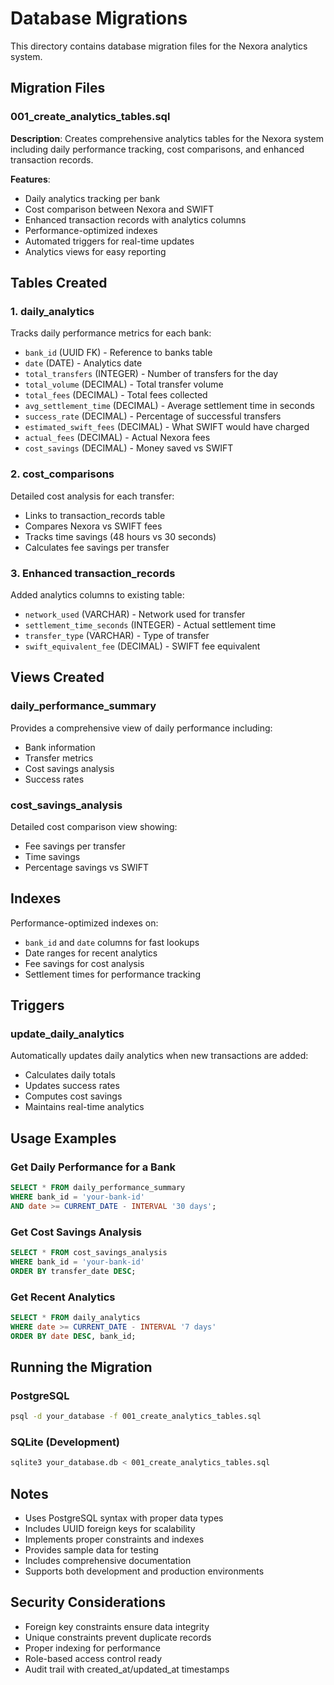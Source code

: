 # Database Migrations

This directory contains database migration files for the Nexora analytics system.

## Migration Files

### 001_create_analytics_tables.sql

**Description**: Creates comprehensive analytics tables for the Nexora system including daily performance tracking, cost comparisons, and enhanced transaction records.

**Features**:
- Daily analytics tracking per bank
- Cost comparison between Nexora and SWIFT
- Enhanced transaction records with analytics columns
- Performance-optimized indexes
- Automated triggers for real-time updates
- Analytics views for easy reporting

## Tables Created

### 1. daily_analytics
Tracks daily performance metrics for each bank:
- `bank_id` (UUID FK) - Reference to banks table
- `date` (DATE) - Analytics date
- `total_transfers` (INTEGER) - Number of transfers for the day
- `total_volume` (DECIMAL) - Total transfer volume
- `total_fees` (DECIMAL) - Total fees collected
- `avg_settlement_time` (DECIMAL) - Average settlement time in seconds
- `success_rate` (DECIMAL) - Percentage of successful transfers
- `estimated_swift_fees` (DECIMAL) - What SWIFT would have charged
- `actual_fees` (DECIMAL) - Actual Nexora fees
- `cost_savings` (DECIMAL) - Money saved vs SWIFT

### 2. cost_comparisons
Detailed cost analysis for each transfer:
- Links to transaction_records table
- Compares Nexora vs SWIFT fees
- Tracks time savings (48 hours vs 30 seconds)
- Calculates fee savings per transfer

### 3. Enhanced transaction_records
Added analytics columns to existing table:
- `network_used` (VARCHAR) - Network used for transfer
- `settlement_time_seconds` (INTEGER) - Actual settlement time
- `transfer_type` (VARCHAR) - Type of transfer
- `swift_equivalent_fee` (DECIMAL) - SWIFT fee equivalent

## Views Created

### daily_performance_summary
Provides a comprehensive view of daily performance including:
- Bank information
- Transfer metrics
- Cost savings analysis
- Success rates

### cost_savings_analysis
Detailed cost comparison view showing:
- Fee savings per transfer
- Time savings
- Percentage savings vs SWIFT

## Indexes

Performance-optimized indexes on:
- `bank_id` and `date` columns for fast lookups
- Date ranges for recent analytics
- Fee savings for cost analysis
- Settlement times for performance tracking

## Triggers

### update_daily_analytics
Automatically updates daily analytics when new transactions are added:
- Calculates daily totals
- Updates success rates
- Computes cost savings
- Maintains real-time analytics

## Usage Examples

### Get Daily Performance for a Bank
```sql
SELECT * FROM daily_performance_summary 
WHERE bank_id = 'your-bank-id' 
AND date >= CURRENT_DATE - INTERVAL '30 days';
```

### Get Cost Savings Analysis
```sql
SELECT * FROM cost_savings_analysis 
WHERE bank_id = 'your-bank-id' 
ORDER BY transfer_date DESC;
```

### Get Recent Analytics
```sql
SELECT * FROM daily_analytics 
WHERE date >= CURRENT_DATE - INTERVAL '7 days' 
ORDER BY date DESC, bank_id;
```

## Running the Migration

### PostgreSQL
```bash
psql -d your_database -f 001_create_analytics_tables.sql
```

### SQLite (Development)
```bash
sqlite3 your_database.db < 001_create_analytics_tables.sql
```

## Notes

- Uses PostgreSQL syntax with proper data types
- Includes UUID foreign keys for scalability
- Implements proper constraints and indexes
- Provides sample data for testing
- Includes comprehensive documentation
- Supports both development and production environments

## Security Considerations

- Foreign key constraints ensure data integrity
- Unique constraints prevent duplicate records
- Proper indexing for performance
- Role-based access control ready
- Audit trail with created_at/updated_at timestamps 